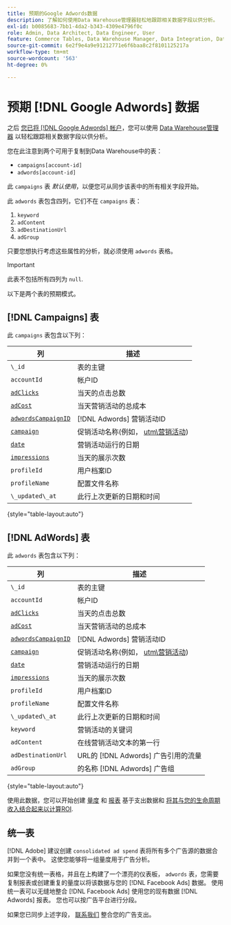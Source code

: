 ```yaml
---
title: 预期的Google Adwords数据
description: 了解如何使用Data Warehouse管理器轻松地跟踪相关数据字段以供分析。
exl-id: b0085683-7bb1-4da2-b343-4309e4796f0c
role: Admin, Data Architect, Data Engineer, User
feature: Commerce Tables, Data Warehouse Manager, Data Integration, Data Import/Export
source-git-commit: 6e2f9e4a9e91212771e6f6baa8c2f8101125217a
workflow-type: tm+mt
source-wordcount: '563'
ht-degree: 0%

---
```


# 预期 [!DNL Google Adwords] 数据

之后 [您已将 [!DNL Google Adwords] 帐户](../integrations/google-adwords.md)，您可以使用 [Data Warehouse管理器](../../data-warehouse-mgr/tour-dwm.md) 以轻松跟踪相关数据字段以供分析。

您在此注意到两个可用于复制到Data Warehouse中的表：

* `campaigns[account-id]`
* `adwords[account-id]`

此 `campaigns` 表 *默认使用*，以便您可从同步该表中的所有相关字段开始。

此 `adwords` 表包含四列，它们不在 `campaigns` 表：

1. `keyword`
1. `adContent`
1. `adDestinationUrl`
1. `adGroup`

只要您想执行考虑这些属性的分析，就必须使用 `adwords` 表格。

>[!IMPORTANT]
>
>此表不包括所有四列为 `null`.

以下是两个表的预期模式。

## [!DNL Campaigns] 表

此 `campaigns` 表包含以下列：

| **列** | **描述** |
|-----|-----|
| `\_id` | 表的主键 |
| `accountId` | 帐户ID |
| [`adClicks`](https://ga-dev-tools.google/dimensions-metrics-explorer/#view=detail&amp;group=adwords&amp;jump=ga_adclicks) | 当天的点击总数 |
| [`adCost`](https://ga-dev-tools.google/dimensions-metrics-explorer/#view=detail&amp;group=adwords&amp;jump=ga_adcost) | 当天营销活动的总成本 |
| [`adwordsCampaignID`](https://ga-dev-tools.google/dimensions-metrics-explorer/#view=detail&amp;group=adwords&amp;jump=ga_adwordscampaignid) | [!DNL Adwords] 营销活动ID |
| [`campaign`](https://ga-dev-tools.google/dimensions-metrics-explorer/#view=detail&amp;group=traffic_sources&amp;jump=ga_campaign) | 促销活动名称(例如， [utm\营销活动](https://support.google.com/analytics/answer/1033867?hl=en)) |
| [`date`](https://ga-dev-tools.google/dimensions-metrics-explorer/#view=detail&amp;group=time&amp;jump=ga_date) | 营销活动运行的日期 |
| [`impressions`](https://ga-dev-tools.google/dimensions-metrics-explorer/#view=detail&amp;group=adwords&amp;jump=ga_impressions) | 当天的展示次数 |
| `profileId` | 用户档案ID |
| `profileName` | 配置文件名称 |
| `\_updated\_at` | 此行上次更新的日期和时间 |

{style="table-layout:auto"}

## [!DNL AdWords] 表

此 `adwords` 表包含以下列：

| **列** | **描述** |
|-----|-----|
| `\_id` | 表的主键 |
| `accountId` | 帐户ID |
| [`adClicks`](https://ga-dev-tools.google/dimensions-metrics-explorer/#view=detail&amp;group=adwords&amp;jump=ga_adclicks) | 当天的点击总数 |
| [`adCost`](https://ga-dev-tools.google/dimensions-metrics-explorer/#view=detail&amp;group=adwords&amp;jump=ga_adcost) | 当天营销活动的总成本 |
| [`adwordsCampaignID`](https://ga-dev-tools.google/dimensions-metrics-explorer/#view=detail&amp;group=adwords&amp;jump=ga_adwordscampaignid) | [!DNL Adwords] 营销活动ID |
| [`campaign`](https://ga-dev-tools.google/dimensions-metrics-explorer/#view=detail&amp;group=traffic_sources&amp;jump=ga_campaign) | 促销活动名称(例如， [utm\营销活动](https://support.google.com/analytics/answer/1033867?hl=en)) |
| [`date`](https://ga-dev-tools.google/dimensions-metrics-explorer/#view=detail&amp;group=time&amp;jump=ga_date) | 营销活动运行的日期 |
| [`impressions`](https://ga-dev-tools.google/dimensions-metrics-explorer/#view=detail&amp;group=adwords&amp;jump=ga_impressions) | 当天的展示次数 |
| `profileId` | 用户档案ID |
| `profileName` | 配置文件名称 |
| `\_updated\_at` | 此行上次更新的日期和时间 |
| `keyword` | 营销活动的关键词 |
| `adContent` | 在线营销活动文本的第一行 |
| `adDestinationUrl` | URL的 [!DNL Adwords] 广告引用的流量 |
| `adGroup` | 的名称 [!DNL Adwords] 广告组 |

{style="table-layout:auto"}

使用此数据，您可以开始创建 [量度](../../../data-user/reports/ess-manage-data-metrics.md) 和 [报表](../../../tutorials/using-visual-report-builder.md) 基于支出数据和 [将其与您的生命周期收入结合起来以计算ROI](../../analysis/roi-ad-camp.md).

## 统一表

[!DNL Adobe] 建议创建 `consolidated ad spend` 表将所有多个广告源的数据合并到一个表中。 这使您能够将一组量度用于广告分析。

如果您没有统一表格，并且在上构建了一个漂亮的仪表板， `adwords` 表，您需要复制报表或创建重复的量度以将该数据与您的 [!DNL Facebook Ads] 数据。 使用统一表可以无缝地整合 [!DNL Facebook Ads] 使用您的现有数据 [!DNL Adwords] 报表。 您也可以按广告平台进行分段。

如果您已同步上述字段， [联系我们](https://experienceleague.adobe.com/docs/commerce-knowledge-base/kb/troubleshooting/miscellaneous/mbi-service-policies.html) 整合您的广告支出。

